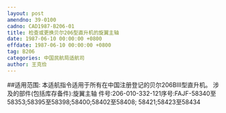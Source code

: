 ```yaml
---
layout: post
amendno: 39-0100
cadno: CAD1987-B206-01
title: 检查或更换贝尔206型直升机的旋翼主轴
date: 1987-06-10 00:00:00 +0800
effdate: 1987-06-10 00:00:00 +0800
tag: B206
categories: 中国民航局适航司
author: 王克俭
---
```


##适用范围:
本适航指令适用于所有在中国注册登记的贝尔206BⅢ型直升机。     涉及的部件(包括库存备件):旋翼主轴 件号:206-010-332-121序号:FAJF-58340至58353;58395至58398;58400;58402至58408;
58421;58423至58434

